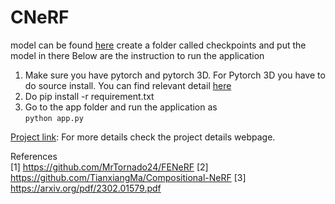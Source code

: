 # CNeRF
model can be found [here](https://drive.google.com/file/d/11yghQMlpJk17RqCq9Q873jY_3PzXcVKA/view?usp=share_link)
create a folder called checkpoints and put the model in there
Below are the instruction to run the application

1. Make sure you have pytorch and pytorch 3D. For Pytorch 3D you have to do source install. You can find relevant detail [here](https://github.com/facebookresearch/pytorch3d/blob/main/INSTALL.md)
2. Do pip install -r requirement.txt
3. Go to the app folder and run the application as \
   ```python app.py```
   

[Project link](https://hemadevasagar35.github.io/): For more details check the project details webpage.

References\
[1] https://github.com/MrTornado24/FENeRF
[2] https://github.com/TianxiangMa/Compositional-NeRF
[3] https://arxiv.org/pdf/2302.01579.pdf


